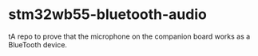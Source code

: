 # stm32wb55-bluetooth-audio
tA repo to prove that the microphone on the companion board works as a BlueTooth device.
